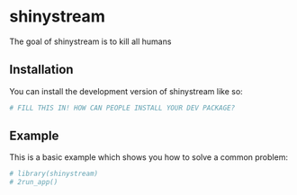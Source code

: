 
<!-- README.md is generated from README.Rmd. Please edit that file -->

# shinystream

<!-- badges: start -->
<!-- badges: end -->

The goal of shinystream is to kill all humans

## Installation

You can install the development version of shinystream like so:

``` r
# FILL THIS IN! HOW CAN PEOPLE INSTALL YOUR DEV PACKAGE?
```

## Example

This is a basic example which shows you how to solve a common problem:

``` r
# library(shinystream)
# 2run_app()
```
